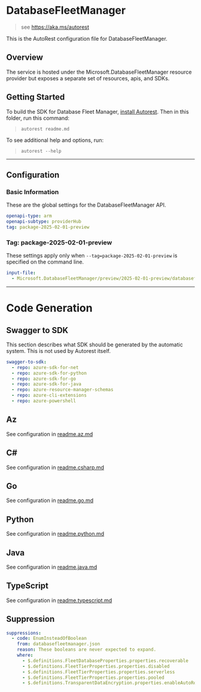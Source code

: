 # DatabaseFleetManager

> see https://aka.ms/autorest

This is the AutoRest configuration file for DatabaseFleetManager.

## Overview

The service is hosted under the Microsoft.DatabaseFleetManager resource provider but exposes a separate set of
resources, apis, and SDKs.

## Getting Started

To build the SDK for Database Fleet Manager, [install Autorest](https://aka.ms/autorest/install). Then
in this folder, run this command:

> `autorest readme.md`

To see additional help and options, run:

> `autorest --help`

---

## Configuration

### Basic Information

These are the global settings for the DatabaseFleetManager API.

```yaml
openapi-type: arm
openapi-subtype: providerHub
tag: package-2025-02-01-preview
```

### Tag: package-2025-02-01-preview

These settings apply only when `--tag=package-2025-02-01-preview` is specified on the command line.

```yaml $(tag) == 'package-2025-02-01-preview'
input-file:
  - Microsoft.DatabaseFleetManager/preview/2025-02-01-preview/databasefleetmanager.json
```

---

# Code Generation

## Swagger to SDK

This section describes what SDK should be generated by the automatic system.
This is not used by Autorest itself.

```yaml $(swagger-to-sdk)
swagger-to-sdk:
  - repo: azure-sdk-for-net
  - repo: azure-sdk-for-python
  - repo: azure-sdk-for-go
  - repo: azure-sdk-for-java
  - repo: azure-resource-manager-schemas
  - repo: azure-cli-extensions
  - repo: azure-powershell
```

## Az

See configuration in [readme.az.md](./readme.az.md)

## C#

See configuration in [readme.csharp.md](./readme.csharp.md)

## Go

See configuration in [readme.go.md](./readme.go.md)

## Python

See configuration in [readme.python.md](./readme.python.md)

## Java

See configuration in [readme.java.md](./readme.java.md)

## TypeScript

See configuration in [readme.typescript.md](./readme.typescript.md)

## Suppression

```yaml
suppressions:
  - code: EnumInsteadOfBoolean
    from: databasefleetmanager.json
    reason: These booleans are never expected to expand.
    where:
      - $.definitions.FleetDatabaseProperties.properties.recoverable
      - $.definitions.FleetTierProperties.properties.disabled
      - $.definitions.FleetTierProperties.properties.serverless
      - $.definitions.FleetTierProperties.properties.pooled
      - $.definitions.TransparentDataEncryption.properties.enableAutoRotation
```

